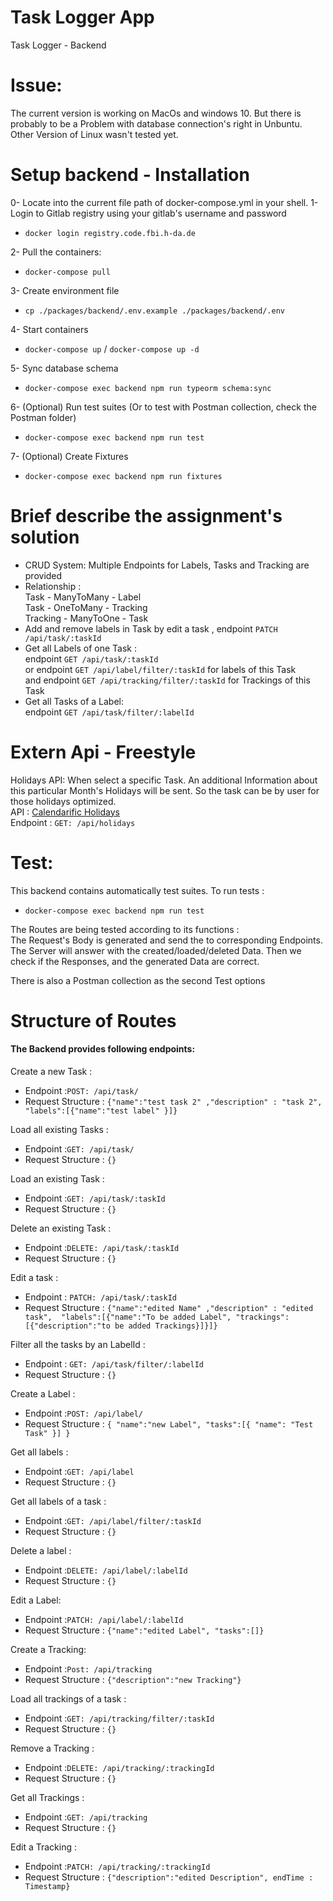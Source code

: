# Task Logger App
Task Logger - Backend
# Issue:
The current version is working on MacOs and windows 10. But there is probably to be a Problem with database connection's right in Unbuntu.
Other Version of Linux wasn't tested yet.
# Setup backend - Installation
0- Locate into the current file path of docker-compose.yml in your shell.
1- Login to Gitlab registry using your gitlab's username and password 
- `docker login registry.code.fbi.h-da.de`

2- Pull the containers:
- `docker-compose pull`

3- Create environment file

- `cp ./packages/backend/.env.example ./packages/backend/.env`

4- Start containers

- `docker-compose up` / `docker-compose up -d`

5- Sync database schema

- `docker-compose exec backend npm run typeorm schema:sync`

6- (Optional) Run test suites (Or to test with Postman collection, check the Postman folder)

- `docker-compose exec backend npm run test`

7- (Optional) Create Fixtures

- `docker-compose exec backend npm run fixtures`
# Brief describe the assignment's solution
- CRUD System: Multiple Endpoints for Labels, Tasks and Tracking are provided
- Relationship :   
Task - ManyToMany - Label  
Task - OneToMany - Tracking  
Tracking - ManyToOne - Task    
- Add and remove labels in Task by edit a task ,   endpoint `PATCH /api/task/:taskId`
- Get all Labels of one Task :     
 endpoint `GET /api/task/:taskId`  
 or endpoint `GET /api/label/filter/:taskId` for labels of this Task  
 and endpoint `GET /api/tracking/filter/:taskId` for Trackings of this Task    
- Get all Tasks of a Label:    
 endpoint `GET /api/task/filter/:labelId`    
# Extern Api - Freestyle
Holidays API:
When select a specific Task. An additional Information about this particular Month's Holidays will be sent.
So the task can be by user for those holidays optimized.  
API : [Calendarific Holidays](https://calendarific.com/api-documentation)  
Endpoint : `GET: /api/holidays`
# Test:

This backend contains automatically test suites. To run tests : 

- `docker-compose exec backend npm run test`  

The Routes are being tested according to its functions :  
The Request's Body is generated and send the to corresponding
Endpoints. The Server will answer with the created/loaded/deleted Data. Then we check if the Responses, and the generated Data are correct. 

There is also a Postman collection as the second Test options

# Structure of Routes
#### The Backend provides following endpoints:  

Create a new Task :
- Endpoint :`POST: /api/task/`  
- Request Structure : `{"name":"test task 2" ,"description" : "task 2", "labels":[{"name":"test label"
                            }]}`   
                            
Load all existing Tasks :  
- Endpoint :`GET: /api/task/`  
- Request Structure : `{}`  

Load an existing Task :  
- Endpoint :`GET: /api/task/:taskId`  
- Request Structure : `{}`

Delete an existing Task :  
- Endpoint :`DELETE: /api/task/:taskId`  
- Request Structure : `{}`

Edit a task : 
- Endpoint : `PATCH: /api/task/:taskId`
- Request Structure : `{"name":"edited Name" ,"description" : "edited task", 
                        "labels":[{"name":"To be added Label",
                        "trackings":[{"description":"to be added Trackings}]}]}`  

Filter all the tasks by an LabelId :
- Endpoint : `GET: /api/task/filter/:labelId`
- Request Structure : `{}`

Create a Label :   
- Endpoint :`POST: /api/label/`  
- Request Structure : `{
                           "name":"new Label",
                           "tasks":[{
                               "name": "Test Task"
                           }]
                       }`

Get all labels :
- Endpoint :`GET: /api/label`  
- Request Structure : `{}`

Get all labels of a task :
- Endpoint :`GET: /api/label/filter/:taskId`  
- Request Structure : `{}`

Delete a label :
- Endpoint :`DELETE: /api/label/:labelId`  
- Request Structure : `{}`  

Edit a Label:
- Endpoint :`PATCH: /api/label/:labelId`  
- Request Structure : `{"name":"edited Label",
                        "tasks":[]}`
                        
Create a Tracking:
- Endpoint :`Post: /api/tracking`  
- Request Structure : `{"description":"new Tracking"}`

Load all trackings of a task : 
- Endpoint :`GET: /api/tracking/filter/:taskId`  
- Request Structure : `{}`

Remove a Tracking :
- Endpoint :`DELETE: /api/tracking/:trackingId`  
- Request Structure : `{}` 

Get all Trackings :
- Endpoint :`GET: /api/tracking`  
- Request Structure : `{}`  

Edit a Tracking :
- Endpoint :`PATCH: /api/tracking/:trackingId`  
- Request Structure : `{"description":"edited Description",
                        endTime : Timestamp}` 
           